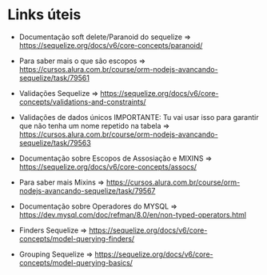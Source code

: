 # Links úteis

- Documentação soft delete/Paranoid do sequelize => https://sequelize.org/docs/v6/core-concepts/paranoid/
- Para saber mais o que são escopos => https://cursos.alura.com.br/course/orm-nodejs-avancando-sequelize/task/79561
- Validações Sequelize => https://sequelize.org/docs/v6/core-concepts/validations-and-constraints/
- Validações de dados únicos IMPORTANTE: Tu vai usar isso para garantir que não tenha um nome repetido na tabela => https://cursos.alura.com.br/course/orm-nodejs-avancando-sequelize/task/79563

- Documentação sobre Escopos de Assosiação e MIXINS => https://sequelize.org/docs/v6/core-concepts/assocs/

- Para saber mais Mixins => https://cursos.alura.com.br/course/orm-nodejs-avancando-sequelize/task/79567

- Documentação sobre Operadores do MYSQL => https://dev.mysql.com/doc/refman/8.0/en/non-typed-operators.html

- Finders Sequelize => https://sequelize.org/docs/v6/core-concepts/model-querying-finders/

- Grouping Sequelize => https://sequelize.org/docs/v6/core-concepts/model-querying-basics/